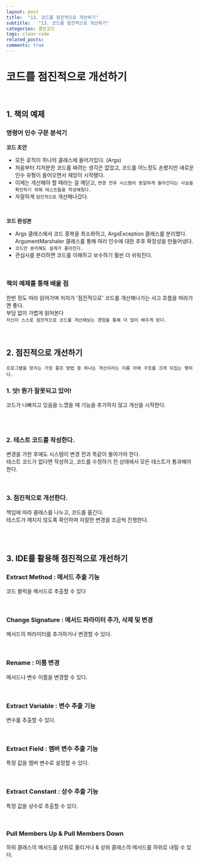 ```yaml
---
layout: post
title:  "13. 코드를 점진적으로 개선하기"
subtitle:   "13. 코드를 점진적으로 개선하기"
categories: 클린코드
tags: clean-code
related_posts:
comments: true
---
```

# 코드를 점진적으로 개선하기
<br>

## 1. 책의 예제

### 명령어 인수 구문 분석기

<b>코드 초안</b>

- 모든 로직이 하나의 클래스에 들어가있다. (Args)
- 처음부터 지저분한 코드를 짜려는 생각은 없었고, 코드를 어느정도 손봤지만 새로운 인수 유형이 들어오면서 재앙이 시작됐다.
- 이제는 개선해야 할 때라는 걸 깨닫고, `변경 전후 시스템이 동일하게 돌아간다는 사실을 확인하기 위해 테스트들을 작성해뒀다.`
- 자잘하게 `점진적으로` 개선해나갔다.

<br>

<b>코드 완성본</b>

- Args 클래스에서 코드 중복을 최소화하고, ArgsException 클래스를 분리했다. ArgumentMarshaler 클래스를 통해 여러 인수에 대한 추후 확장성을 만들어냈다.
- `코드만 분리해도 설계가 좋아진다.`
- 관심사를 분리하면 코드를 이해하고 보수하기 훨씬 더 쉬워진다.

<br>

### 책의 예제를 통해 배울 점

한번 정도 따라 읽어가며 저자가 '점진적으로' 코드를 개선해나가는 사고 흐름을 따라가면 좋다. <br>
부담 없이 가볍게 읽어본다 <br>
`자신이 스스로 점진적으로 코드를 개선해보는 경험을 통해 더 많이 배우게 된다.`  <br> <br><br>



## 2. 점진적으로 개선하기

`프로그램을 망치는 가장 좋은 방법 중 하나는 개선이라는 이름 아래 구조를 크게 뒤집는 행위다.`

### 1. 앗! 뭔가 잘못되고 있어!

코드가 나빠지고 있음을 느꼈을 때 기능을 추가하지 않고 개선을 시작한다.

<br><br>

### 2. 테스트 코드를 작성한다.

변경을 가한 후에도 시스템이 변경 전과 똑같이 돌아가야 한다.<br>
테스트 코드가 없다면 작성하고, 코드를 수정하기 전 상태에서 모든 테스트가 통과해야 한다. <br>

<br>

### 3. 점진적으로 개선한다.

책임에 따라 클래스를 나누고, 코드를 옮긴다. <br>
테스트가 깨지지 않도록 확인하며 자잘한 변경을 조금씩 진행한다. <br>

<br><br>

## 3. IDE를 활용해 점진적으로 개선하기

### Extract Method : 메서드 추출 기능

코드 블럭을 메서드로 추출할 수 있다 <br>

<br>

### Change Signature : 메서드 파라미터 추가, 삭제 및 변경

메서드의 파라미터를 추가하거나 변경할 수 있다. <br>

<br>

### Rename : 이름 변경

메서드나 변수 이름을 변경할 수 있다. <br>

<br>

### Extract Variable : 변수 추출 기능

변수를 추출할 수 있다. <br>

<br>

### Extract Field : 멤버 변수 추출 기능

특정 값을 멤버 변수로 설정할 수 있다. <br>

<br>

### Extract Constant : 상수 추출 기능

특정 값을 상수로 추출할 수 있다. <br>

<br>

### Pull Members Up & Pull Members Down

하위 클래스의 메서드를 상위로 올리거나 & 상위 클래스의 메서드를 하위로 내릴 수 있다. <br>

